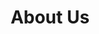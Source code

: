 ---
title: "About Us"
# watermark text
watermark: "About"
# page header background image
bg_image: "images/background/about.jpg"
# meta description
description : "APIGear enables companies to develop software driven products without
    friction by providing tools for software contracts using APIs."
---